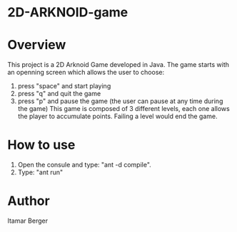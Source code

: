 # 2D-ARKNOID-game
# Overview
This project is a 2D Arknoid Game developed in Java.
The game starts with an openning screen which allows the user to choose:
  1. press "space" and start playing
  2. press "q" and quit the game
  3. press "p" and pause the game (the user can pause at any time during the game)
This game is composed of 3 different levels, each one allows the player to accumulate points.
Failing a level would end the game.

# How to use
1. Open the consule and type: "ant -d compile".
2. Type: "ant run"

# Author
Itamar Berger
